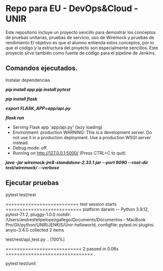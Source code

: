 # Repo para EU - DevOps&Cloud - UNIR

Este repositorio incluye un proyecto sencillo para demostrar los conceptos de pruebas unitarias, pruebas de servicio, uso de Wiremock y pruebas de rendimiento
El objetivo es que el alumno entienda estos conceptos, por lo que el código y la estructura del proyecto son especialmente sencillos.
Este proyecto sirve también como fuente de código para el pipeline de Jenkins.

## Comandos ejecutados.

Instalar dependencias

***pip install app
pip install pytest***

***pip install flask***

***export FLASK_APP=app/api.py***

***flask run***

* Serving Flask app 'app/api.py' (lazy loading)
* Environment: production
  WARNING: This is a development server. Do not use it in a production deployment.
  Use a production WSGI server instead.
* Debug mode: off
* Running on http://127.0.0.1:5000/ (Press CTRL+C to quit)

***java -jar wiremock-jre8-standalone-2.33.1.jar --port 9090 --root-dir test/wiremock/ --verbose***

## Ejecutar pruebas

pytest test/rest

========================== test session starts ===========================
platform darwin -- Python 3.9.12, pytest-7.1.2, pluggy-1.0.0
rootdir: /Users/andresfelipelopezgallego/Documents/Documentos - MacBook Pro/Git/python/UNIR/JENKIS/Unir-helloworld, configfile: pytest.ini
plugins: anyio-3.4.0
collected 2 items

test/rest/api_test.py ..                                                                                                                  [100%]

=========================== 2 passed in 0.06s ===============================

pytest test/unit

